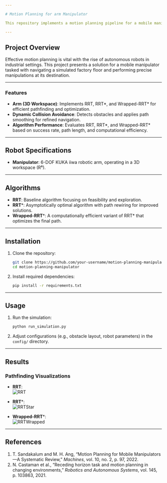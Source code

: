 ```yaml
---

# Motion Planning for arm Manipulator

This repository implements a motion planning pipeline for a mobile manipulator navigating a dynamic factory floor. The project focuses on decoupled motion planning for the robot's base and arm, employing RRT-based algorithms for efficient pathfinding in complex environments.

---
```


## Project Overview

Effective motion planning is vital with the rise of autonomous robots in industrial settings. This project presents a solution for a mobile manipulator tasked with navigating a simulated factory floor and performing precise manipulations at its destination.

---

### Features

- **Arm (3D Workspace)**: Implements RRT, RRT*, and Wrapped-RRT* for efficient pathfinding and optimization.  
- **Dynamic Collision Avoidance**: Detects obstacles and applies path smoothing for refined navigation.  
- **Algorithm Performance**: Evaluates RRT, RRT*, and Wrapped-RRT* based on success rate, path length, and computational efficiency.

---

## Robot Specifications

- **Manipulator**: 6-DOF KUKA iiwa robotic arm, operating in a 3D workspace (R⁶).

---

## Algorithms

- **RRT**: Baseline algorithm focusing on feasibility and exploration.  
- **RRT***: Asymptotically optimal algorithm with path rewiring for improved solutions.  
- **Wrapped-RRT***: A computationally efficient variant of RRT* that optimizes the final path.

---

## Installation

1. Clone the repository:
   ```bash
   git clone https://github.com/your-username/motion-planning-manipulator.git
   cd motion-planning-manipulator
   ```
2. Install required dependencies:
   ```bash
   pip install -r requirements.txt
   ```

---

## Usage

1. Run the simulation:
   ```bash
   python run_simulation.py
   ```
2. Adjust configurations (e.g., obstacle layout, robot parameters) in the `config/` directory.

---

## Results

### Pathfinding Visualizations
- **RRT**:  
  ![RRT](https://github.com/junglator/iiwa_motion_planning/assets/46628685/a13e75ab-e825-433e-a222-1f17d59b4c42)  

- **RRT***:  
  ![RRTStar](https://github.com/junglator/iiwa_motion_planning/assets/46628685/926e05b2-b0b1-4f88-8832-0d388bf886c9)  

- **Wrapped-RRT***:  
  ![RRTWrapped](https://github.com/junglator/iiwa_motion_planning/assets/46628685/2b2af872-382c-4350-b2d2-d3bd46a010b9)  

---

## References

1. T. Sandakalum and M. H. Ang, “Motion Planning for Mobile Manipulators—A Systematic Review,” *Machines*, vol. 10, no. 2, p. 97, 2022.  
2. N. Castaman et al., “Receding horizon task and motion planning in changing environments,” *Robotics and Autonomous Systems*, vol. 145, p. 103863, 2021.  
